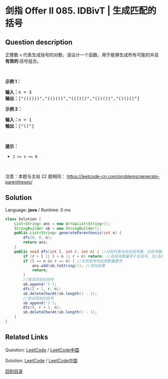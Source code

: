 ﻿# 剑指 Offer II 085. IDBivT | 生成匹配的括号

## Question description

<!--If you want to use the English description, use <p>English description is not available for the problem. Please switch to Chinese.</p>
 instead-->
<p>正整数&nbsp;<code>n</code>&nbsp;代表生成括号的对数，请设计一个函数，用于能够生成所有可能的并且 <strong>有效的 </strong>括号组合。</p>

<p>&nbsp;</p>

<p><strong>示例 1：</strong></p>

<pre>
<strong>输入：</strong>n = 3
<strong>输出：</strong>[&quot;((()))&quot;,&quot;(()())&quot;,&quot;(())()&quot;,&quot;()(())&quot;,&quot;()()()&quot;]
</pre>

<p><strong>示例 2：</strong></p>

<pre>
<strong>输入：</strong>n = 1
<strong>输出：</strong>[&quot;()&quot;]
</pre>

<p>&nbsp;</p>

<p><strong>提示：</strong></p>

<ul>
	<li><code>1 &lt;= n &lt;= 8</code></li>
</ul>

<p>&nbsp;</p>

<p><meta charset="UTF-8" />注意：本题与主站 22&nbsp;题相同：&nbsp;<a href="https://leetcode-cn.com/problems/generate-parentheses/">https://leetcode-cn.com/problems/generate-parentheses/</a></p>




## Solution

Language: **java**  /  Runtime: 0 ms

```java
class Solution {
    List<String> ans = new ArrayList<String>();
    StringBuilder sb = new StringBuilder();
    public List<String> generateParenthesis(int n) {
        dfs(0, 0, n);
        return ans;
    }
    public void dfs(int l, int r, int n) { //分别代表当前左括号数、右括号数、题目要求的括号对数
        if (r > l || l > n || r > n) return; //右括号数量多于左括号、左/右括号数量超出，这些情况都是不符合的
        if (l == n && r == n) { //左右括号均达到数量要求
            ans.add(sb.toString()); //添加结果
            return;
        }
        //尝试添加左括号
        sb.append('(');
        dfs(l + 1, r, n);
        sb.deleteCharAt(sb.length() - 1);
        //尝试添加右括号
        sb.append(')');
        dfs(l, r + 1, n);
        sb.deleteCharAt(sb.length() - 1);
    }
}


```



## Related Links

Question: [LeetCode](https://leetcode.com/problems/IDBivT/description/)  /  [LeetCode中国](https://leetcode-cn.com/problems/IDBivT/description/)

Solution: [LeetCode](https://leetcode.com/articles/IDBivT/)  /  [LeetCode中国](https://leetcode-cn.com/articles/IDBivT/)

[回到目录](../README.md)